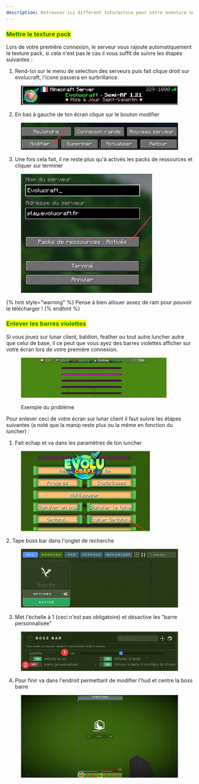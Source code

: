 ```yaml
---
description: Retrouvez ici différent tuto/astuce pour votre aventure sur évolucraft
---
```


### <mark style="color:green;">Mettre le texture pack</mark>
Lors de votre première connexion, le serveur vous rajoute automatiquement le texture pack, si cela n'est pas le cas il vous suffit de suivre les étapes suivantes : 

1. Rend-toi sur le menu de selection des serveurs puis fait clique droit sur evolucraft, l'icone passera en surbrillance
<figure><img src="../.gitbook/assets/image (50).png" alt=""></figure>

2. En bas à gauche de ton écran clique sur le bouton modifier
<figure><img src="../.gitbook/assets/image (51).png" alt=""></figure>

3. Une fois cela fait, il ne reste plus qu'à activés les packs de ressources et cliquer sur terminer 
<figure><img src="../.gitbook/assets/image (52).png" alt=""></figure>

{% hint style="warning" %}
Pense à bien allouer assez de ram pour pouvoir le télécharger ! 
{% endhint %}


### <mark style="color:green;">Enlever les barres violettes</mark>
Si vous jouez sur lunar client, baldion, feather ou tout autre luncher autre que celui de base, il ce peut que vous ayez des barres violettes afficher sur votre écran lors de votre première connexion.
<figure><img src="../.gitbook/assets/image (53).png" alt=""><figcaption><p>Exemple du problème</p></figcaption></figure>

Pour enlever ceci de votre écran sur lunar client il faut suivre les étapes suivantes (a noté que la manip reste plus ou la même en fonction du luncher) : 

1. Fait echap et va dans les paramètres de ton luncher
<figure><img src="../.gitbook/assets/image (54).png" alt=""></figure>
2. Tape boss bar dans l'onglet de recherche
<figure><img src="../.gitbook/assets/image (55).png" alt=""></figure>

3. Met l'échelle à 1 (ceci n'est pas obligatoire) et désactive les "barre personnalisée"
<figure><img src="../.gitbook/assets/image (56).png" alt=""></figure>

4. Pour finir va dans l'endroit permettant de modifier l'hud et centre la boss barre
<figure><img src="../.gitbook/assets/image (57).png" alt=""></figure>
